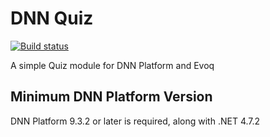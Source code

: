 # DNN Quiz

[![Build status](https://dev.azure.com/iowacomputergurus/ICG%20Open%20Source/_apis/build/status/DNN/ICG%20DNN%20Quiz)](https://dev.azure.com/iowacomputergurus/ICG%20Open%20Source/_build/latest?definitionId=21)

A simple Quiz module for DNN Platform and Evoq

## Minimum DNN Platform Version
DNN Platform 9.3.2 or later is required, along with .NET 4.7.2

